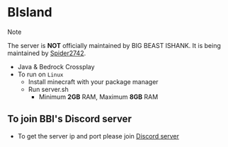 # BIsland
> [!Note]
> The server is **NOT** officially maintained by BIG BEAST ISHANK. It is being maintained by [Spider2742](https://github.com/Spider2742).

- Java & Bedrock Crossplay
- To run on `Linux`
	- Install minecraft with your package manager
	- Run server.sh
		- Minimum **2GB** RAM, Maximum **8GB** RAM

## To join BBI's Discord server
- To get the server ip and port please join [Discord server](https://bigbeastishank.com/discord)

